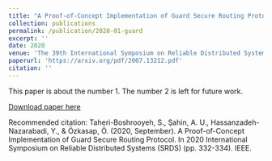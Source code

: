 ```yaml
---
title: "A Proof-of-Concept Implementation of Guard Secure Routing Protocol (Demo Paper)"
collection: publications
permalink: /publication/2020-01-guard
excerpt: ''
date: 2020
venue: 'The 39th International Symposium on Reliable Distributed Systems (SRDS 2020).'
paperurl: 'https://arxiv.org/pdf/2007.13212.pdf'
citation: ''
---
```

This paper is about the number 1. The number 2 is left for future work.

[Download paper here](https://arxiv.org/pdf/2007.13212.pdf)

Recommended citation: Taheri-Boshrooyeh, S., Şahin, A. U., Hassanzadeh-Nazarabadi, Y., & Özkasap, Ö. (2020, September). A Proof-of-Concept Implementation of Guard Secure Routing Protocol. In 2020 International Symposium on Reliable Distributed Systems (SRDS) (pp. 332-334). IEEE.
